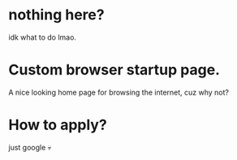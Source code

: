 # nothing here?

idk what to do lmao.

# Custom browser startup page.

A nice looking home page for browsing the internet, cuz why not?

# How to apply?

just google 💀
